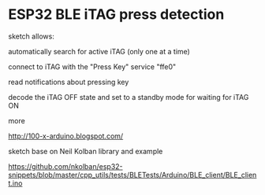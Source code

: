 # ESP32 BLE iTAG press detection

sketch allows: 

automatically search for active iTAG (only one at a time)

connect to iTAG with the "Press Key" service "ffe0"

read notifications about pressing key

decode the iTAG OFF state and set to a standby mode for waiting for iTAG ON

more

http://100-x-arduino.blogspot.com/

sketch base on Neil Kolban library and example

https://github.com/nkolban/esp32-snippets/blob/master/cpp_utils/tests/BLETests/Arduino/BLE_client/BLE_client.ino

